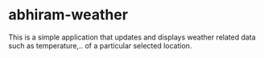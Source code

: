 # abhiram-weather
 This is a simple application that updates and displays weather related data such as temperature,.. of a particular selected location.
